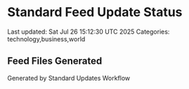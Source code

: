 # Standard Feed Update Status
Last updated: Sat Jul 26 15:12:30 UTC 2025
Categories: technology,business,world

## Feed Files Generated

Generated by Standard Updates Workflow
